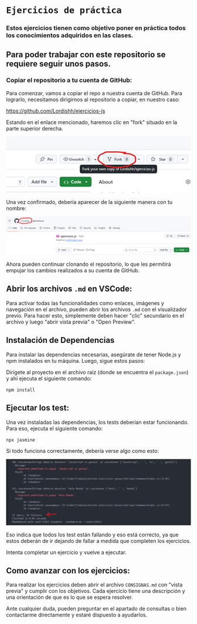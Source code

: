 # `Ejercicios de práctica`

### Estos ejercicios tienen como objetivo poner en práctica todos los conocimientos adquiridos en las clases.

## Para poder trabajar con este repositorio se requiere seguir unos pasos.

### Copiar el repositorio a tu cuenta de GitHub:

Para comenzar, vamos a copiar el repo a nuestra cuenta de GitHub. Para lograrlo, necesitamos dirigirnos al repositorio a copiar, en nuestro caso:

<https://github.com/Lordishh/ejercicios-js>

Estando en el enlace mencionado, haremos clic en "fork" situado en la parte superior derecha.

![Context](./src/assets/img/fork.png)

Una vez confirmado, debería aparecer de la siguiente manera con tu nombre:

![Context](./src/assets/img/fin-fork.png)

Ahora pueden continuar clonando el repositorio, lo que les permitirá empujar los cambios realizados a su cuenta de GitHub.

## Abrir los archivos `.md` en VSCode:

Para activar todas las funcionalidades como enlaces, imágenes y navegación en el archivo, pueden abrir los archivos `.md` con el visualizador previo. Para hacer esto, simplemente deben hacer "clic" secundario en el archivo y luego "abrir vista previa" o "Open Preview".

## Instalación de Dependencias
Para instalar las dependencias necesarias, asegúrate de tener Node.js y npm instalados en tu máquina. Luego, sigue estos pasos:

Dirígete al proyecto en el archivo raíz (donde se encuentra el `package.json`) y ahí ejecuta el siguiente comando:

```
npm install
```

## Ejecutar los test:
Una vez instaladas las dependencias, los tests deberían estar funcionando. Para eso, ejecuta el siguiente comando:

```
npx jasmine
```

Si todo funciona correctamente, debería verse algo como esto:

![Context](./src/assets/img/test.png)

Eso indica que todos los test están fallando y eso está correcto, ya que estos deberán de ir dejando de fallar a medida que completen los ejercicios.

Intenta completar un ejercicio y vuelve a ejecutar.

## Como avanzar con los ejercicios:
Para realizar los ejercicios deben abrir el archivo `CONSIGNAS.md` con "vista previa" y cumplir con los objetivos. Cada ejercicio tiene una descripción y una orientación de que es lo que se espera resolver.

Ante cualquier duda, pueden preguntar en el apartado de consultas o bien contactarme directamente y estaré dispuesto a ayudarlos.
